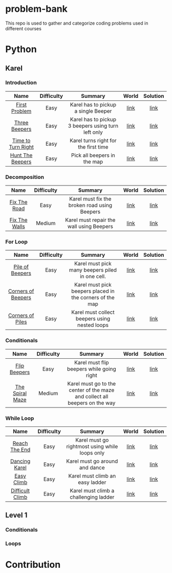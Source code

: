 # problem-bank
This repo is used to gather and categorize coding problems used in different courses


# Python

## Karel

### Introduction

| Name | Difficulty | Summary | World | Solution |
|:----:|:----------:|:-------:|:-----:|:--------:|
|[First Problem](/python/problems/karel/introduction/first_problem/) | Easy | Karel has to pickup a single Beeper | [link](/python/problems/karel/introduction/first_problem/first_problem.w)| [link](/python/problems/karel/introduction/first_problem/solution.py) |
| [Three Beepers](/python/problems/karel/introduction/three_beepers) | Easy | Karel has to pickup 3 beepers using turn left only | [link](python/problems/karel/introduction/three_beepers/three_beepers.w) | [link](python/problems/karel/introduction/three_beepers/solution.py)|
| [Time to Turn Right](python/problems/karel/introduction/time_to_turn_right) | Easy | Karel turns right for the first time | [link](python/problems/karel/introduction/time_to_turn_right/time_to_turn_left.w) | [link](python/problems/karel/introduction/time_to_turn_right/solution.py)
| [Hunt The Beepers](python/problems/karel/introduction/hunt_the_beepers) | Easy | Pick all beepers in the map | [link](python/problems/karel/introduction/hunt_the_beepers/hunt_the_beepers.w) | [link](python/problems/karel/introduction/hunt_the_beepers/solution.py)


### Decomposition

| Name | Difficulty | Summary | World | Solution |
|:----:|:----------:|:-------:|:-----:|:--------:|
| [Fix The Road](python/problems/karel/decomposition/fix_the_road) | Easy | Karel must fix the broken road using Beepers | [link](python/problems/karel/decomposition/fix_the_road/fix_the_road.w) | [link](python/problems/karel/decomposition/fix_the_road/solution.py) |
| [Fix The Walls](python/problems/karel/decomposition/fix_the_walls) | Medium | Karel must repair the wall using Beepers | [link](python/problems/karel/decomposition/fix_the_walls/fix_the_walls.w) | [link](python/problems/karel/decomposition/fix_the_walls/solution.py)|


### For Loop

| Name | Difficulty | Summary | World | Solution |
|:----:|:----------:|:-------:|:-----:|:--------:|
| [Pile of Beepers](python/problems/karel/for_loop/pile_of_beepers) | Easy | Karel must pick many beepers piled in one cell. | [link](python/problems/karel/for_loop/pile_of_beepers/pile_of_beepers.w) | [link](python/problems/karel/for_loop/pile_of_beepers/solution.py)
| [Corners of Beepers](python/problems/karel/for_loop/corners_of_beepers) | Easy | Karel must pick beepers placed in the corners of the map | [link](python/problems/karel/for_loop/corners_of_beepers/corners_of_beepers.w) | [link](python/problems/karel/for_loop/corners_of_beepers/solution.py)
| [Corners of Piles](python/problems/karel/for_loop/corners_of_piles) | Easy | Karel must collect beepers using nested loops | [link](python/problems/karel/for_loop/corners_of_piles/corners_of_piles.w) | [link](python/problems/karel/for_loop/corners_of_piles/solution.py)


### Conditionals

| Name | Difficulty | Summary | World | Solution |
|:----:|:----------:|:-------:|:-----:|:--------:|
| [Flip Beepers](python/problems/karel/conditionals/flip_beepers) | Easy | Karel must flip beepers while going right | [link](python/problems/karel/conditionals/flip_beepers/flip_beepers.w) | [link](python/problems/karel/conditionals/flip_beepers/solution.py)
| [The Spiral Maze](python/problems/karel/conditionals/the_spiral_maze) | Medium | Karel must go to the center of the maze and collect all beepers on the way | [link](python/problems/karel/conditionals/the_spiral_maze/the_spiral_maze.w) | [link](python/problems/karel/conditionals/the_spiral_maze/solution.py)


### While Loop

| Name | Difficulty | Summary | World | Solution |
|:----:|:----------:|:-------:|:-----:|:--------:|
| [Reach The End](python/problems/karel/while_loop/reach_the_end) | Easy | Karel must go rightmost using while loops only | [link](python/problems/karel/while_loop/reach_the_end/reach_the_end.w) | [link](python/problems/karel/while_loop/reach_the_end/solution.py)
| [Dancing Karel](python/problems/karel/while_loop/reach_the_end) | Easy | Karel must go around and dance | [link](python/problems/karel/while_loop/reach_the_end/reach_the_end.w) | [link](python/problems/karel/while_loop/reach_the_end/solution.py)
| [Easy Climb](python/problems/karel/while_loop/reach_the_end) | Easy | Karel must climb an easy ladder | [link](python/problems/karel/while_loop/reach_the_end/reach_the_end.w) | [link](python/problems/karel/while_loop/reach_the_end/solution.py)
| [Difficult Climb](python/problems/karel/while_loop/reach_the_end) | Easy | Karel must climb a challenging ladder | [link](python/problems/karel/while_loop/reach_the_end/reach_the_end.w) | [link](python/problems/karel/while_loop/reach_the_end/solution.py)


## Level 1

### Conditionals

### Loops

# Contribution